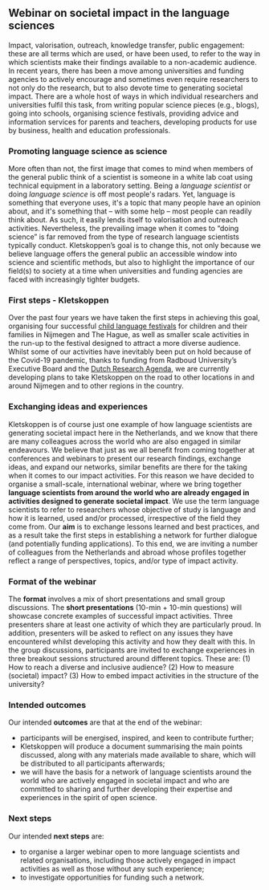 ## Webinar on societal impact in the language sciences

Impact, valorisation, outreach, knowledge transfer, public engagement: these are all terms which are used, or have been used, to refer to the way in which scientists make their findings available to a non-academic audience. In recent years, there has been a move among universities and funding agencies to actively encourage and sometimes even require researchers to not only do the research, but to also devote time to generating societal impact. There are a whole host of ways in which individual researchers and universities fulfil this task, from writing popular science pieces (e.g., blogs), going into schools, organising science festivals, providing advice and information services for parents and teachers, developing products for use by business, health and education professionals. 

### Promoting language science as science
More often than not, the first image that comes to mind when members of the general public think of a scientist is someone in a white lab coat using technical equipment in a laboratory setting. Being a *language scientist* or doing *language science* is off most people's radars. Yet, language is something that everyone uses, it's a topic that many people have an opinion about, and it's something that – with some help – most people can readily think about. As such, it easily lends itself to valorisation and outreach activities. Nevertheless, the prevailing image when it comes to “doing science” is far removed from the type of research language scientists typically conduct. Kletskoppen’s goal is to change this, not only because we believe language offers the general public an accessible window into science and scientific methods, but also to highlight the importance of our field(s) to society at a time when universities and funding agencies are faced with increasingly tighter budgets.

### First steps - Kletskoppen
Over the past four years we have taken the first steps in achieving this goal, organising four successful [child language festivals](https://kletskoppenfestival.nl/archief/) for children and their families in Nijmegen and The Hague, as well as smaller scale activities in the run-up to the festival designed to attract a more diverse audience. Whilst some of our activities have inevitably been put on hold because of the Covid-19 pandemic, thanks to funding from Radboud University’s Executive Board and the [Dutch Research Agenda](https://www.nwo.nl/en/researchprogrammes/dutch-research-agenda-nwa), we are currently developing plans to take Kletskoppen on the road to other locations in and around Nijmegen and to other regions in the country. 

### Exchanging ideas and experiences
Kletskoppen is of course just one example of how language scientists are generating societal impact here in the Netherlands, and we know that there are many colleagues across the world who are also engaged in similar endeavours. We believe that just as we all benefit from coming together at conferences and webinars to present our research findings, exchange ideas, and expand our networks, similar benefits are there for the taking when it comes to our impact activities. For this reason we have decided to organise a small-scale, international webinar, where we bring together **language scientists from around the world who are already engaged in activities designed to generate societal impact**. We use the term language scientists to refer to researchers whose objective of study is language and how it is learned, used and/or processed, irrespective of the field they come from. Our **aim** is to exchange lessons learned and best practices, and as a result take the first steps in establishing a network for further dialogue (and potentially funding applications). To this end, we are inviting a number of colleagues from the Netherlands and abroad whose profiles together reflect a range of perspectives, topics, and/or type of impact activity.

### Format of the webinar
The **format** involves a mix of short presentations and small group discussions. The **short presentations** (10-min + 10-min questions) will showcase concrete examples of successful impact activities. Three presenters share at least one activity of which they are particularly proud. In addition, presenters will be asked to reflect on any issues they have encountered whilst developing this activity and how they dealt with this. In the group discussions, participants are invited to exchange experiences in three breakout sessions structured around different topics. These are: 
(1) How to reach a diverse and inclusive audience?
(2) How to measure (societal) impact?
(3) How to embed impact activities in the structure of the university?  

### Intended outcomes
Our intended **outcomes** are that at the end of the webinar:
* participants will be energised, inspired, and keen to contribute further;
* Kletskoppen will produce a document summarising the main points discussed, along with any materials made available to share, which will be distributed to all participants afterwards;
* we will have the basis for a network of language scientists around the world who are actively engaged in societal impact and who are committed to sharing and further developing their expertise and experiences in the spirit of open science.

### Next steps
Our intended **next steps** are:
* to organise a larger webinar open to more language scientists and related organisations, including those actively engaged in impact activities as well as those without any such experience; 
* to investigate opportunities for funding such a network. 
